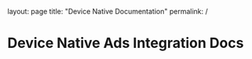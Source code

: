 layout: page
title: "Device Native Documentation"
permalink: /

# Device Native Ads Integration Docs
